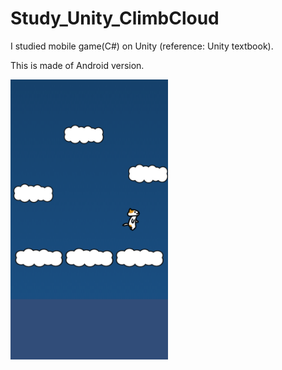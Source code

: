 # Study_Unity_ClimbCloud
I studied mobile game(C#) on Unity (reference: Unity textbook).

This is made of Android version.

<img src="/img/ClimbCloud.png" width="50%" height="50%" >
